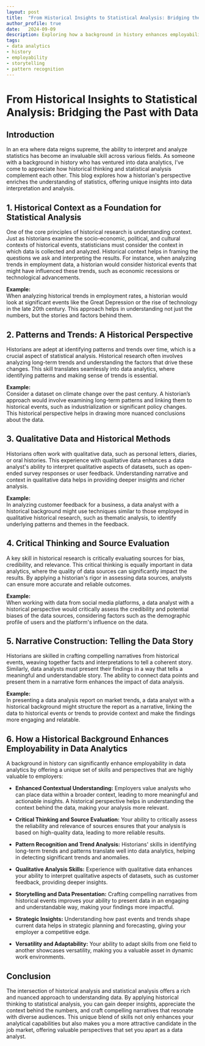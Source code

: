 ```yaml
---
layout: post
title:  "From Historical Insights to Statistical Analysis: Bridging the Past with Data"
author_profile: true
date:   2024-09-09
description: Exploring how a background in history enhances employability and insights in data analytics.
tags: 
- data analytics
- history
- employability
- storytelling
- pattern recognition  
---
```

<!-- Google tag (gtag.js) -->
<script async src="https://www.googletagmanager.com/gtag/js?id=G-7WZFJ98W4K"></script>
<script>
  window.dataLayer = window.dataLayer || [];
  function gtag(){dataLayer.push(arguments);}
  gtag('js', new Date());

  gtag('config', 'G-7WZFJ98W4K');
</script>

# From Historical Insights to Statistical Analysis: Bridging the Past with Data

## Introduction

In an era where data reigns supreme, the ability to interpret and analyze statistics has become an invaluable skill across various fields. As someone with a background in history who has ventured into data analytics, I’ve come to appreciate how historical thinking and statistical analysis complement each other. This blog explores how a historian's perspective enriches the understanding of statistics, offering unique insights into data interpretation and analysis.

## 1. Historical Context as a Foundation for Statistical Analysis

One of the core principles of historical research is understanding context. Just as historians examine the socio-economic, political, and cultural contexts of historical events, statisticians must consider the context in which data is collected and analyzed. Historical context helps in framing the questions we ask and interpreting the results. For instance, when analyzing trends in employment data, a historian would consider historical events that might have influenced these trends, such as economic recessions or technological advancements.

**Example:**  
When analyzing historical trends in employment rates, a historian would look at significant events like the Great Depression or the rise of technology in the late 20th century. This approach helps in understanding not just the numbers, but the stories and factors behind them.

## 2. Patterns and Trends: A Historical Perspective

Historians are adept at identifying patterns and trends over time, which is a crucial aspect of statistical analysis. Historical research often involves analyzing long-term trends and understanding the factors that drive these changes. This skill translates seamlessly into data analytics, where identifying patterns and making sense of trends is essential.

**Example:**  
Consider a dataset on climate change over the past century. A historian’s approach would involve examining long-term patterns and linking them to historical events, such as industrialization or significant policy changes. This historical perspective helps in drawing more nuanced conclusions about the data.

## 3. Qualitative Data and Historical Methods

Historians often work with qualitative data, such as personal letters, diaries, or oral histories. This experience with qualitative data enhances a data analyst's ability to interpret qualitative aspects of datasets, such as open-ended survey responses or user feedback. Understanding narrative and context in qualitative data helps in providing deeper insights and richer analysis.

**Example:**  
In analyzing customer feedback for a business, a data analyst with a historical background might use techniques similar to those employed in qualitative historical research, such as thematic analysis, to identify underlying patterns and themes in the feedback.

## 4. Critical Thinking and Source Evaluation

A key skill in historical research is critically evaluating sources for bias, credibility, and relevance. This critical thinking is equally important in data analytics, where the quality of data sources can significantly impact the results. By applying a historian's rigor in assessing data sources, analysts can ensure more accurate and reliable outcomes.

**Example:**  
When working with data from social media platforms, a data analyst with a historical perspective would critically assess the credibility and potential biases of the data sources, considering factors such as the demographic profile of users and the platform's influence on the data.

## 5. Narrative Construction: Telling the Data Story

Historians are skilled in crafting compelling narratives from historical events, weaving together facts and interpretations to tell a coherent story. Similarly, data analysts must present their findings in a way that tells a meaningful and understandable story. The ability to connect data points and present them in a narrative form enhances the impact of data analysis.

**Example:**  
In presenting a data analysis report on market trends, a data analyst with a historical background might structure the report as a narrative, linking the data to historical events or trends to provide context and make the findings more engaging and relatable.

## 6. How a Historical Background Enhances Employability in Data Analytics

A background in history can significantly enhance employability in data analytics by offering a unique set of skills and perspectives that are highly valuable to employers:

- **Enhanced Contextual Understanding:** Employers value analysts who can place data within a broader context, leading to more meaningful and actionable insights. A historical perspective helps in understanding the context behind the data, making your analysis more relevant.

- **Critical Thinking and Source Evaluation:** Your ability to critically assess the reliability and relevance of sources ensures that your analysis is based on high-quality data, leading to more reliable results.

- **Pattern Recognition and Trend Analysis:** Historians' skills in identifying long-term trends and patterns translate well into data analytics, helping in detecting significant trends and anomalies.

- **Qualitative Analysis Skills:** Experience with qualitative data enhances your ability to interpret qualitative aspects of datasets, such as customer feedback, providing deeper insights.

- **Storytelling and Data Presentation:** Crafting compelling narratives from historical events improves your ability to present data in an engaging and understandable way, making your findings more impactful.

- **Strategic Insights:** Understanding how past events and trends shape current data helps in strategic planning and forecasting, giving your employer a competitive edge.

- **Versatility and Adaptability:** Your ability to adapt skills from one field to another showcases versatility, making you a valuable asset in dynamic work environments.

## Conclusion

The intersection of historical analysis and statistical analysis offers a rich and nuanced approach to understanding data. By applying historical thinking to statistical analysis, you can gain deeper insights, appreciate the context behind the numbers, and craft compelling narratives that resonate with diverse audiences. This unique blend of skills not only enhances your analytical capabilities but also makes you a more attractive candidate in the job market, offering valuable perspectives that set you apart as a data analyst.
